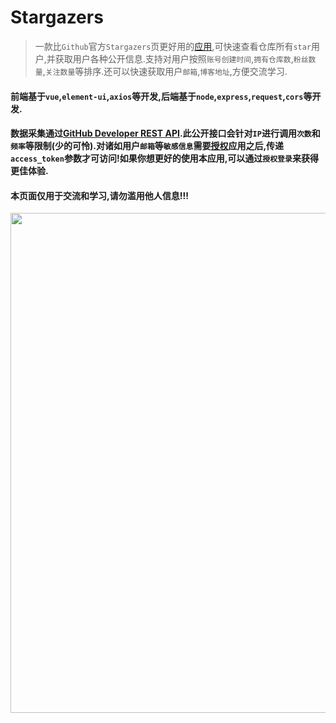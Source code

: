 # Stargazers

> 一款比`Github`官方`Stargazers`页更好用的[应用](https://haochuan9421.github.io/stargazers/),可快速查看仓库所有`star`用户,并获取用户各种公开信息.支持对用户按照`账号创建时间`,`拥有仓库数`,`粉丝数量`,`关注数量`等排序.还可以快速获取用户`邮箱`,`博客地址`,方便交流学习.

#### 前端基于`vue`,`element-ui`,`axios`等开发,后端基于`node`,`express`,`request`,`cors`等开发.

#### 数据采集通过[GitHub Developer REST API](https://developer.github.com/v3/).此公开接口会针对`IP`进行调用`次数`和`频率`等限制(少的可怜).对诸如用户`邮箱`等`敏感信息`需要[授权](https://developer.github.com/apps/building-oauth-apps/authorizing-oauth-apps/)应用之后,传递`access_token`参数才可访问!如果你想更好的使用本应用,可以通过`授权登录`来获得更佳体验.

#### 本页面仅用于交流和学习,请勿滥用他人信息!!!

<img src="https://i.imgur.com/FB04cp3.png" width="800"/>
